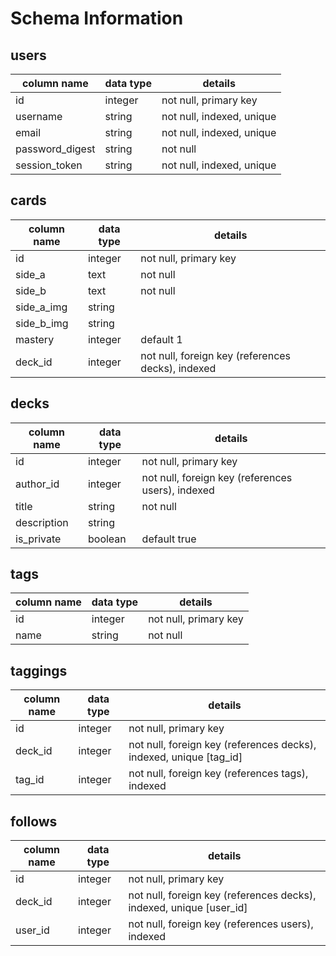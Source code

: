 # Schema Information

## users
column name     | data type | details
----------------|-----------|-----------------------
id              | integer   | not null, primary key
username        | string    | not null, indexed, unique
email           | string    | not null, indexed, unique
password_digest | string    | not null
session_token   | string    | not null, indexed, unique

## cards
column name | data type | details
------------|-----------|-----------------------
id          | integer   | not null, primary key
side_a      | text      | not null
side_b      | text      | not null
side_a_img  | string    |
side_b_img  | string    |
mastery     | integer   | default 1
deck_id     | integer   | not null, foreign key (references decks), indexed

## decks
column name | data type | details
------------|-----------|-----------------------
id          | integer   | not null, primary key
author_id   | integer   | not null, foreign key (references users), indexed
title       | string    | not null
description | string    |
is_private  | boolean   | default true

## tags
column name | data type | details
------------|-----------|-----------------------
id          | integer   | not null, primary key
name        | string    | not null

## taggings
column name | data type | details
------------|-----------|-----------------------
id          | integer   | not null, primary key
deck_id     | integer   | not null, foreign key (references decks), indexed, unique [tag_id]
tag_id      | integer   | not null, foreign key (references tags), indexed

## follows
column name | data type | details
------------|-----------|-----------------------
id          | integer   | not null, primary key
deck_id     | integer   | not null, foreign key (references decks), indexed, unique [user_id]
user_id     | integer   | not null, foreign key (references users), indexed
